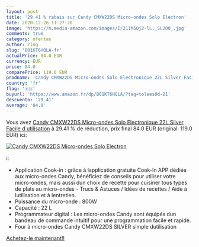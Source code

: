 ```yaml
---
layout: post
title: '29.41 % rabais sur Candy CMXW22DS Micro-ondes Solo Electron'
date: 2020-12-26 11:27:20
image: 'https://m.media-amazon.com/images/I/21IM5Qj2-lL._SL200_.jpg'
comments: true
category: ofertas
author: ring
slug: 'B01KT6HQLA-fr'
actualPrice: 84.0 EUR
currency: EUR
price: 84.0
comparePrice: 119.0 EUR
prodname: 'Candy CMXW22DS Micro-ondes Solo Electronique 22L Silver Facile d utilisation'
country: 'fr'
flag: '🇫🇷'
buyurl: 'https://www.amazon.fr/dp/B01KT6HQLA/?tag=tolees0d-21'
descuento: '29.41'
average: '84.0'
---
```


Vous avez [Candy CMXW22DS Micro-ondes Solo Electronique 22L Silver Facile d utilisation](https://www.amazon.fr/dp/B01KT6HQLA/?tag=tolees0d-21)  à  29.41 % de réduction, prix final  84.0 EUR (original: 119.0 EUR) ici:

[![Candy CMXW22DS Micro-ondes Solo Electron](https://m.media-amazon.com/images/I/21IM5Qj2-lL._SL200_.jpg)](https://www.amazon.fr/dp/B01KT6HQLA/?tag=tolees0d-21)

ℹ️:

- Application Cook-in : grâce à lapplication gratuite Cook-In APP dédiée aux micro-ondes Candy, bénéficiez de conseils pour utiliser votre micro-ondes, mais aussi dun choix de recette pour cuisiner tous types de plats au micro-ondes - Trucs & Astuces / Idées de recettes / Aide à lutilisation et à lentretien.
- Puissance du micro-onde : 800W
- Capacité : 22 L
- Programmateur digital : Les micro-ondes Candy sont équipés dun bandeau de commande intuitif pour une programmation facile et rapide.
- Four à micro-ondes Candy CMXW22DS SILVER simple dutilisation

[Achetez-le maintenant!!](https://www.amazon.fr/dp/B01KT6HQLA/?tag=tolees0d-21)
